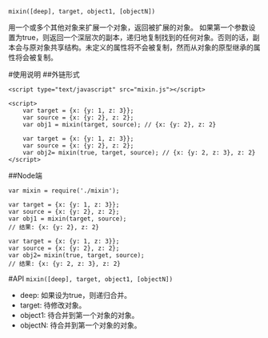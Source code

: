 ```
mixin([deep], target, object1, [objectN])
```
用一个或多个其他对象来扩展一个对象，返回被扩展的对象。
如果第一个参数设置为true，则返回一个深层次的副本，递归地复制找到的任何对象。否则的话，副本会与原对象共享结构。未定义的属性将不会被复制，然而从对象的原型继承的属性将会被复制。

#使用说明
##外链形式
```
<script type="text/javascript" src="mixin.js"></script>

<script>
    var target = {x: {y: 1, z: 3}};
    var source = {x: {y: 2}, z: 2};
    var obj1 = mixin(target, source); // {x: {y: 2}, z: 2}

    var target = {x: {y: 1, z: 3}};
    var source = {x: {y: 2}, z: 2};
    var obj2= mixin(true, target, source); // {x: {y: 2, z: 3}, z: 2}
</script>
```

##Node端
```
var mixin = require('./mixin');

var target = {x: {y: 1, z: 3}};
var source = {x: {y: 2}, z: 2};
var obj1 = mixin(target, source);
// 结果: {x: {y: 2}, z: 2}

var target = {x: {y: 1, z: 3}};
var source = {x: {y: 2}, z: 2};
var obj2= mixin(true, target, source);
// 结果: {x: {y: 2, z: 3}, z: 2}
```

#API
`mixin([deep], target, object1, [objectN])`
- deep: 如果设为true，则递归合并。
- target: 待修改对象。
- object1: 待合并到第一个对象的对象。
- objectN: 待合并到第一个对象的对象。